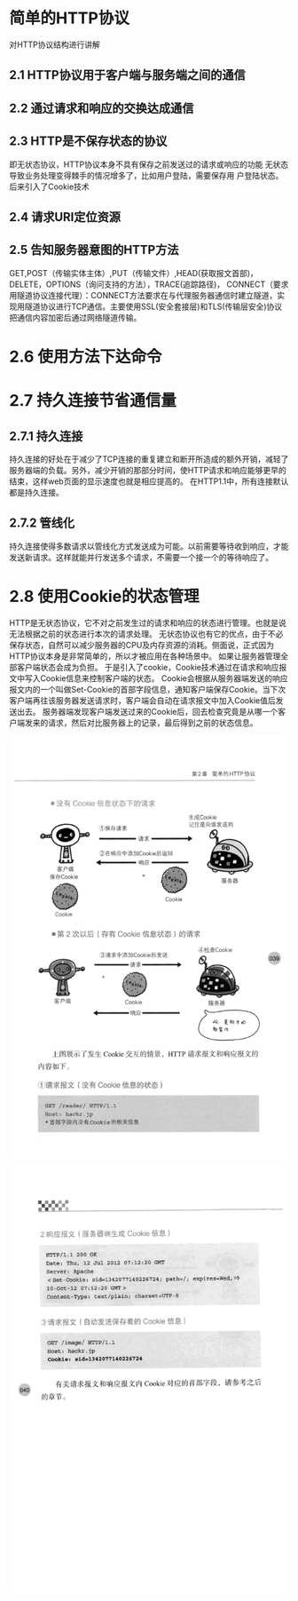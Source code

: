 # 简单的HTTP协议
对HTTP协议结构进行讲解
## 2.1 HTTP协议用于客户端与服务端之间的通信
## 2.2 通过请求和响应的交换达成通信
## 2.3 HTTP是不保存状态的协议
即无状态协议，HTTP协议本身不具有保存之前发送过的请求或响应的功能
无状态导致业务处理变得棘手的情况增多了，比如用户登陆，需要保存用
户登陆状态。
后来引入了Cookie技术
## 2.4 请求URI定位资源
## 2.5  告知服务器意图的HTTP方法
GET,POST（传输实体主体）,PUT（传输文件）,HEAD(获取报文首部)，DELETE，OPTIONS（询问支持的方法），TRACE(追踪路径)，
CONNECT（要求用隧道协议连接代理）：CONNECT方法要求在与代理服务器通信时建立隧道，实现用隧道协议进行TCP通信。主要使用SSL(安全套接层)和TLS(传输层安全)协议把通信内容加密后通过网络隧道传输。
# 2.6 使用方法下达命令
# 2.7 持久连接节省通信量
## 2.7.1 持久连接
持久连接的好处在于减少了TCP连接的重复建立和断开所造成的额外开销，减轻了服务器端的负载。另外，减少开销的那部分时间，使HTTP请求和响应能够更早的结束，这样web页面的显示速度也就是相应提高的。
在HTTP1.1中，所有连接默认都是持久连接。
## 2.7.2 管线化
持久连接使得多数请求以管线化方式发送成为可能。以前需要等待收到响应，才能发送新请求。这样就能并行发送多个请求，不需要一个接一个的等待响应了。
# 2.8 使用Cookie的状态管理
HTTP是无状态协议，它不对之前发生过的请求和响应的状态进行管理。也就是说无法根据之前的状态进行本次的请求处理。
无状态协议也有它的优点，由于不必保存状态，自然可以减少服务器的CPU及内存资源的消耗。侧面说，正式因为HTTP协议本身是非常简单的，所以才被应用在各种场景中。
如果让服务器管理全部客户端状态会成为负担。
于是引入了cookie，Cookie技术通过在请求和响应报文中写入Cookie信息来控制客户端的状态。 
Cookie会根据从服务器端发送的响应报文内的一个叫做Set-Cookie的首部字段信息，通知客户端保存Cookie。当下次客户端再往该服务器发送请求时，客户端会自动在请求报文中加入Cookie值后发送出去。
服务器端发现客户端发送过来的Cookie后，回去检查究竟是从哪一个客户端发来的请求，然后对比服务器上的记录，最后得到之前的状态信息。

![使用Cookie的状态管理](./img/filehelper_1477841623913_59.png)
![使用Cookie的状态管理](./img/filehelper_1477841645631_50.png)